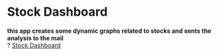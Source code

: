 # Stock Dashboard <br>
**this app creates some dynamic graphs related to stocks and sents the analysis to the mail**<br>?
[Stock Dashboard](https://stock-dashboard-eight-beta.vercel.app/)
